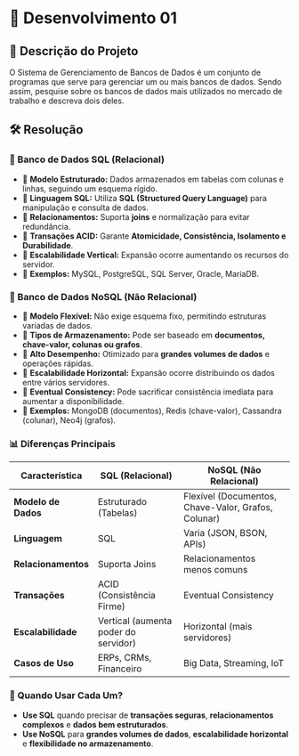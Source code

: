 # 📜 Desenvolvimento 01 

## 🎯 Descrição do Projeto 

O Sistema de Gerenciamento de Bancos de Dados é um conjunto de programas que serve para gerenciar um ou mais bancos de dados. Sendo assim, pesquise sobre os bancos de dados mais utilizados no mercado de trabalho e descreva dois deles.

## 🛠️ Resolução

### 📌 Banco de Dados SQL (Relacional)
- 🔹 **Modelo Estruturado:** Dados armazenados em tabelas com colunas e linhas, seguindo um esquema rígido.  
- 🔹 **Linguagem SQL:** Utiliza **SQL (Structured Query Language)** para manipulação e consulta de dados.  
- 🔹 **Relacionamentos:** Suporta **joins** e normalização para evitar redundância.  
- 🔹 **Transações ACID:** Garante **Atomicidade, Consistência, Isolamento e Durabilidade**.  
- 🔹 **Escalabilidade Vertical:** Expansão ocorre aumentando os recursos do servidor.  
- 🔹 **Exemplos:** MySQL, PostgreSQL, SQL Server, Oracle, MariaDB.  

### 📌 Banco de Dados NoSQL (Não Relacional)
- 🔹 **Modelo Flexível:** Não exige esquema fixo, permitindo estruturas variadas de dados.  
- 🔹 **Tipos de Armazenamento:** Pode ser baseado em **documentos, chave-valor, colunas ou grafos**.  
- 🔹 **Alto Desempenho:** Otimizado para **grandes volumes de dados** e operações rápidas.  
- 🔹 **Escalabilidade Horizontal:** Expansão ocorre distribuindo os dados entre vários servidores.  
- 🔹 **Eventual Consistency:** Pode sacrificar consistência imediata para aumentar a disponibilidade.  
- 🔹 **Exemplos:** MongoDB (documentos), Redis (chave-valor), Cassandra (colunar), Neo4j (grafos).  

### 📊 Diferenças Principais

| Característica  | SQL (Relacional) | NoSQL (Não Relacional) |
|---------------|----------------|------------------|
| **Modelo de Dados** | Estruturado (Tabelas) | Flexível (Documentos, Chave-Valor, Grafos, Colunar) |
| **Linguagem** | SQL | Varia (JSON, BSON, APIs) |
| **Relacionamentos** | Suporta Joins | Relacionamentos menos comuns |
| **Transações** | ACID (Consistência Firme) | Eventual Consistency |
| **Escalabilidade** | Vertical (aumenta poder do servidor) | Horizontal (mais servidores) |
| **Casos de Uso** | ERPs, CRMs, Financeiro | Big Data, Streaming, IoT |

### 🎯 Quando Usar Cada Um?
- **Use SQL** quando precisar de **transações seguras**, **relacionamentos complexos** e **dados bem estruturados**.  
- **Use NoSQL** para **grandes volumes de dados**, **escalabilidade horizontal** e **flexibilidade no armazenamento**.  

